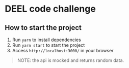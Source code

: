 # DEEL code challenge


## How to start the project

1. Run `yarn` to install dependencies
2. Run `yarn start` to start the project
3. Access `http://localhost:3000/` in your browser

> NOTE: the api is mocked and returns random data.
